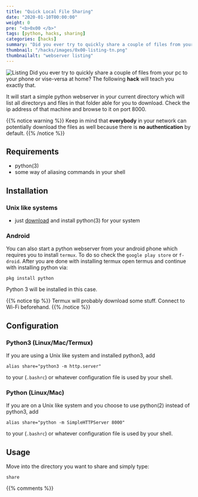 ```yaml
---
title: "Quick Local File Sharing"
date: "2020-01-10T00:00:00"
weight: 0
pre: "<b>0x00 </b>"
tags: [python, hacks, sharing]
categories: [hacks]
summary: "Did you ever try to quickly share a couple of files from your pc to your phone or vise-versa at home? The following **hack** will teach you exactly that."
thumbnail: "/hacks/images/0x00-listing-tn.png"
thumbnailalt: "webserver listing"
---
```


![Listing](/hacks/images/0x00-listing.png)
Did you ever try to quickly share a couple of files from your pc to your phone or vise-versa at home? The following **hack** will teach you exactly that.

It will start a simple python webserver in your current directory which will list all directorys and files in that folder able for you to download. Check the ip address of that machine and browse to it on port 8000.

{{% notice warning %}}
Keep in mind that **everybody** in your network can potentially download the files as well because there is **no authentication** by default.
{{% /notice %}}

## Requirements

- python(3)
- some way of aliasing commands in your shell

## Installation

### Unix like systems

- just [download](https://www.python.org/downloads/) and install python(3) for your system

### Android

You can also start a python webserver from your android phone which requires you to install `termux`.
To do so check the `google play store` or `f-droid`. After you are done with installing termux open termus and continue with installing python via:

```
pkg install python
```

Python 3 will be installed in this case.

{{% notice tip %}}
Termux will probably download some stuff. Connect to Wi-Fi beforehand.
{{% /notice %}}

## Configuration

### Python3 (Linux/Mac/Termux)

If you are using a Unix like system and installed python3, add

```
alias share="python3 -m http.server"
```

to your (`.bashrc`) or whatever configuration file is used by your shell.

### Python (Linux/Mac)

If you are on a Unix like system and you choose to use python(2) instead of python3, add

```
alias share="python -m SimpleHTTPServer 8000"
```

to your (`.bashrc`) or whatever configuration file is used by your shell.


## Usage

Move into the directory you want to share and simply type:

```
share
```

{{% comments %}}
